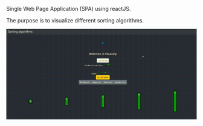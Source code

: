 Single Web Page Application (SPA) using reactJS.

The purpose is to visualize different sorting algorithms.


![](video_presentation_visuhelp.gif)


